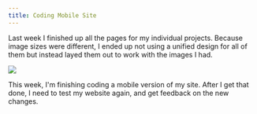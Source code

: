 ```yaml
---
title: Coding Mobile Site
---
```


Last week I finished up all the pages for my individual projects. Because image sizes were different, I ended up not using a unified design for all of them but instead layed them out to work with the images I had.

<img src="/blog/assets/finished.png" />

This week, I'm finishing coding a mobile version of my site. After I get that done, I need to test my website again, and get feedback on the new changes.